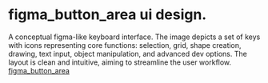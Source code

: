 # figma_button_area ui design.
A conceptual  figma-like keyboard interface.  The image depicts a set of keys with icons representing core functions: selection, grid, shape creation, drawing, text input, object manipulation, and advanced dev options.  The layout is clean and intuitive, aiming to streamline the user workflow.
<a href="https://www.figma.com/design/ZmMe7LV89d7UetG5ELhnlf/figma-button-area?node-id=1-2&t=157yMHQlPgbSFPrH-0">figma_button_area</a>

